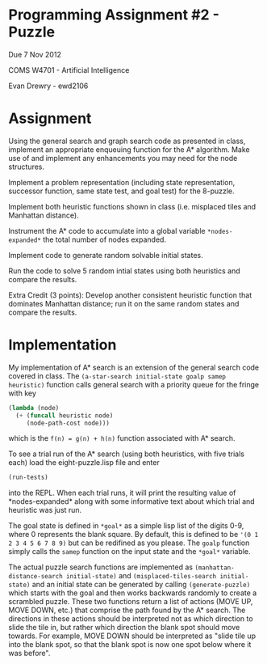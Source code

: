 Programming Assignment #2 - Puzzle
======================================================================
Due 7 Nov 2012

COMS W4701 - Artificial Intelligence

Evan Drewry - ewd2106


Assignment
======================================================================
Using the general search and graph search code as presented in class,
implement an appropriate enqueuing function for the A\* algorithm. 
Make use of and implement any enhancements you may need for the node
structures.

Implement a problem representation (including state representation,
successor function, same state test, and goal test) for the 8-puzzle.

Implement both heuristic functions shown in class (i.e. misplaced
tiles and Manhattan distance).

Instrument the A\* code to accumulate into a global variable
`*nodes-expanded*` the total number of nodes expanded.

Implement code to generate random solvable initial states.

Run the code to solve 5 random intial states using both heuristics
and compare the results.

Extra Credit (3 points): Develop another consistent heuristic
function that dominates Manhattan distance; run it on the same
random states and compare the results.



Implementation
======================================================================
My implementation of A\* search is an extension of the general search
code covered in class. The `(a-star-search initial-state goalp samep
heuristic)` function calls general search with a priority queue for
the fringe with key
```lisp
(lambda (node)                                                
  (+ (funcall heuristic node)                                 
     (node-path-cost node)))
```
which is the `f(n) = g(n) + h(n)` function associated with A\* search.

To see a trial run of the A\* search (using both heuristics, with five
trials each) load the eight-puzzle.lisp file and enter
```lisp
(run-tests)
```
into the REPL. When each trial runs, it will print the resulting value
of \*nodes-expanded\* along with some informative text about which
trial and heuristic was just run.

The goal state is defined in `*goal*` as a simple lisp list of the
digits 0-9, where 0 represents the blank square. By default, this is
defined to be `'(0 1 2 3 4 5 6 7 8 9)` but can be redifined as you
please. The `goalp` function simply calls the `samep` function on the
input state and the `*goal*` variable.

The actual puzzle search functions are implemented as 
`(manhattan-distance-search initial-state)` and
`(misplaced-tiles-search initial-state)` and an initial state can be
generated by calling `(generate-puzzle)` which starts with the goal
and then works backwards randomly to create a scrambled puzzle. These
two functions return a list of actions (MOVE UP, MOVE DOWN, etc.)
that comprise the path found by the A\* search. The directions in
these actions should be interpreted not as which direction to slide
the tile in, but rather which direction the blank spot should move
towards. For example, MOVE DOWN should be interpreted as "slide tile
up into the blank spot, so that the blank spot is now one spot below
where it was before".
